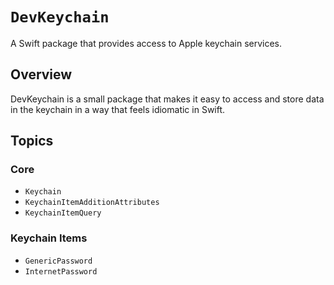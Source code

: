 # ``DevKeychain``

A Swift package that provides access to Apple keychain services. 


## Overview

DevKeychain is a small package that makes it easy to access and store data in the keychain in a way that feels idiomatic
in Swift.


## Topics

### Core

- ``Keychain``
- ``KeychainItemAdditionAttributes``
- ``KeychainItemQuery``

### Keychain Items

- ``GenericPassword``
- ``InternetPassword``
